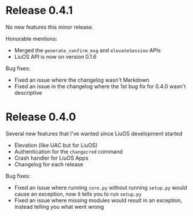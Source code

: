 # Release 0.4.1
No new features this minor release.

Honorable mentions:
* Merged the `generate_confirm_msg` and `elevateSession` APIs
* LiuOS API is now on version 0.1.6

Bug fixes:
* Fixed an issue where the changelog wasn't Markdown
* Fixed an issue in the changelog where the 1st bug fix for 0.4.0 wasn't descriptive

# Release 0.4.0
Several new features that I've wanted since LiuOS development started
* Elevation (like UAC but for LiuOS)
* Authentication for the `changecred` command
* Crash handler for LiuOS Apps
* Changelog for each release

Bug fixes:
* Fixed an issue where running `core.py` without running `setup.py` would cause an exception, now it tells you to run `setup.py`
* Fixed an issue where missing modules would result in an exception, instead telling you what went wrong